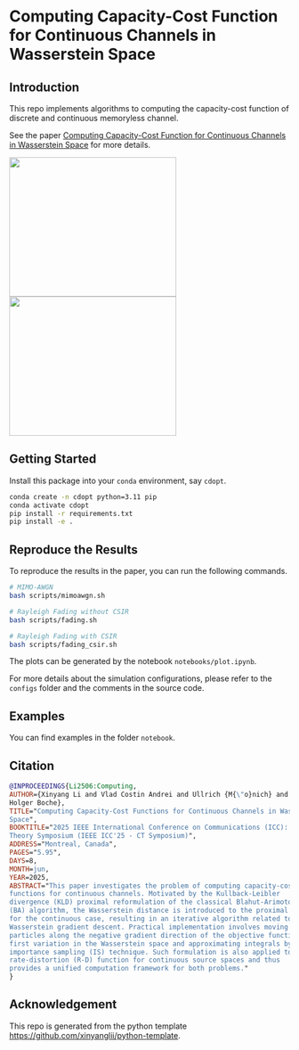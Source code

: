 # Computing Capacity-Cost Function for Continuous Channels in Wasserstein Space

## Introduction

This repo implements algorithms to computing the capacity-cost function of discrete and continuous memoryless channel.

See the paper [Computing Capacity-Cost Function for Continuous Channels in Wasserstein Space](https://arxiv.org/abs/2501.10670) for more details.

<img src="figures/sisoawgn_particles.gif" width="300" height="250"/>
<img src="figures/mimoawgn_particles.gif" width="300" height="250"/>

## Getting Started

Install this package into your `conda` environment, say `cdopt`.

```bash
conda create -n cdopt python=3.11 pip
conda activate cdopt
pip install -r requirements.txt
pip install -e .
```

## Reproduce the Results

To reproduce the results in the paper, you can run the following commands.

```bash
# MIMO-AWGN
bash scripts/mimoawgn.sh

# Rayleigh Fading without CSIR
bash scripts/fading.sh

# Rayleigh Fading with CSIR
bash scripts/fading_csir.sh
```

The plots can be generated by the notebook `notebooks/plot.ipynb`.

For more details about the simulation configurations, please refer to the `configs` folder and the comments in the source code.

## Examples

You can find examples in the folder `notebook`.

## Citation

```bibtex
@INPROCEEDINGS{Li2506:Computing,
AUTHOR={Xinyang Li and Vlad Costin Andrei and Ullrich {M{\"o}nich} and Fan Liu and
Holger Boche},
TITLE="Computing Capacity-Cost Functions for Continuous Channels in Wasserstein
Space",
BOOKTITLE="2025 IEEE International Conference on Communications (ICC): Communication
Theory Symposium (IEEE ICC'25 - CT Symposium)",
ADDRESS="Montreal, Canada",
PAGES="5.95",
DAYS=8,
MONTH=jun,
YEAR=2025,
ABSTRACT="This paper investigates the problem of computing capacity-cost (C-C)
functions for continuous channels. Motivated by the Kullback-Leibler
divergence (KLD) proximal reformulation of the classical Blahut-Arimoto
(BA) algorithm, the Wasserstein distance is introduced to the proximal term
for the continuous case, resulting in an iterative algorithm related to the
Wasserstein gradient descent. Practical implementation involves moving
particles along the negative gradient direction of the objective function's
first variation in the Wasserstein space and approximating integrals by the
importance sampling (IS) technique. Such formulation is also applied to the
rate-distortion (R-D) function for continuous source spaces and thus
provides a unified computation framework for both problems."
}
```

## Acknowledgement

This repo is generated from the python template https://github.com/xinyanglii/python-template.
